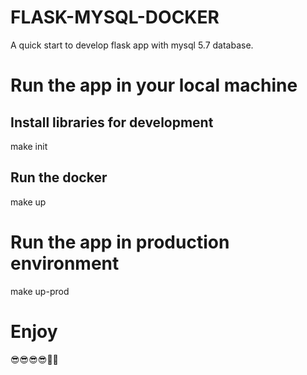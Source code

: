 # FLASK-MYSQL-DOCKER
A quick start to develop flask app with mysql 5.7 database.
# Run the app in your local machine
## Install libraries for development
make init
## Run the docker
make up

# Run the app in production environment
make up-prod

# Enjoy
😎😎😎😎🍺🌈

